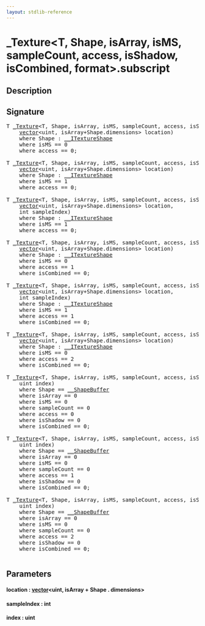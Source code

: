 ```yaml
---
layout: stdlib-reference
---
```


# \_Texture\<T, Shape, isArray, isMS, sampleCount, access, isShadow, isCombined, format\>\.subscript

## Description





## Signature 

<pre>
T <a href="/stdlib-reference/types/Texture/index" class="code_type">_Texture</a>&lt;T, Shape, isArray, isMS, sampleCount, access, isShadow, isCombined, format&gt;.<a href="/stdlib-reference/types/Texture/subscript">subscript</a>(
    <a href="/stdlib-reference/types/vector/index" class="code_type">vector</a>&lt;<span class="code_keyword">uint</span>, isArray+Shape.dimensions&gt; <span class='code_param'>location</span>)
    <span class='code_keyword'>where</span> Shape : <a href="/stdlib-reference/interfaces/ITextureShape/index" class="code_type">__ITextureShape</a>
    <span class='code_keyword'>where</span> isMS == 0
    <span class='code_keyword'>where</span> access == 0;

T <a href="/stdlib-reference/types/Texture/index" class="code_type">_Texture</a>&lt;T, Shape, isArray, isMS, sampleCount, access, isShadow, isCombined, format&gt;.<a href="/stdlib-reference/types/Texture/subscript">subscript</a>(
    <a href="/stdlib-reference/types/vector/index" class="code_type">vector</a>&lt;<span class="code_keyword">uint</span>, isArray+Shape.dimensions&gt; <span class='code_param'>location</span>)
    <span class='code_keyword'>where</span> Shape : <a href="/stdlib-reference/interfaces/ITextureShape/index" class="code_type">__ITextureShape</a>
    <span class='code_keyword'>where</span> isMS == 1
    <span class='code_keyword'>where</span> access == 0;

T <a href="/stdlib-reference/types/Texture/index" class="code_type">_Texture</a>&lt;T, Shape, isArray, isMS, sampleCount, access, isShadow, isCombined, format&gt;.<a href="/stdlib-reference/types/Texture/subscript">subscript</a>(
    <a href="/stdlib-reference/types/vector/index" class="code_type">vector</a>&lt;<span class="code_keyword">uint</span>, isArray+Shape.dimensions&gt; <span class='code_param'>location</span>,
    <span class="code_keyword">int</span> <span class='code_param'>sampleIndex</span>)
    <span class='code_keyword'>where</span> Shape : <a href="/stdlib-reference/interfaces/ITextureShape/index" class="code_type">__ITextureShape</a>
    <span class='code_keyword'>where</span> isMS == 1
    <span class='code_keyword'>where</span> access == 0;

T <a href="/stdlib-reference/types/Texture/index" class="code_type">_Texture</a>&lt;T, Shape, isArray, isMS, sampleCount, access, isShadow, isCombined, format&gt;.<a href="/stdlib-reference/types/Texture/subscript">subscript</a>(
    <a href="/stdlib-reference/types/vector/index" class="code_type">vector</a>&lt;<span class="code_keyword">uint</span>, isArray+Shape.dimensions&gt; <span class='code_param'>location</span>)
    <span class='code_keyword'>where</span> Shape : <a href="/stdlib-reference/interfaces/ITextureShape/index" class="code_type">__ITextureShape</a>
    <span class='code_keyword'>where</span> isMS == 0
    <span class='code_keyword'>where</span> access == 1
    <span class='code_keyword'>where</span> isCombined == 0;

T <a href="/stdlib-reference/types/Texture/index" class="code_type">_Texture</a>&lt;T, Shape, isArray, isMS, sampleCount, access, isShadow, isCombined, format&gt;.<a href="/stdlib-reference/types/Texture/subscript">subscript</a>(
    <a href="/stdlib-reference/types/vector/index" class="code_type">vector</a>&lt;<span class="code_keyword">uint</span>, isArray+Shape.dimensions&gt; <span class='code_param'>location</span>,
    <span class="code_keyword">int</span> <span class='code_param'>sampleIndex</span>)
    <span class='code_keyword'>where</span> Shape : <a href="/stdlib-reference/interfaces/ITextureShape/index" class="code_type">__ITextureShape</a>
    <span class='code_keyword'>where</span> isMS == 1
    <span class='code_keyword'>where</span> access == 1
    <span class='code_keyword'>where</span> isCombined == 0;

T <a href="/stdlib-reference/types/Texture/index" class="code_type">_Texture</a>&lt;T, Shape, isArray, isMS, sampleCount, access, isShadow, isCombined, format&gt;.<a href="/stdlib-reference/types/Texture/subscript">subscript</a>(
    <a href="/stdlib-reference/types/vector/index" class="code_type">vector</a>&lt;<span class="code_keyword">uint</span>, isArray+Shape.dimensions&gt; <span class='code_param'>location</span>)
    <span class='code_keyword'>where</span> Shape : <a href="/stdlib-reference/interfaces/ITextureShape/index" class="code_type">__ITextureShape</a>
    <span class='code_keyword'>where</span> isMS == 0
    <span class='code_keyword'>where</span> access == 2
    <span class='code_keyword'>where</span> isCombined == 0;

T <a href="/stdlib-reference/types/Texture/index" class="code_type">_Texture</a>&lt;T, Shape, isArray, isMS, sampleCount, access, isShadow, isCombined, format&gt;.<a href="/stdlib-reference/types/Texture/subscript">subscript</a>(
    <span class="code_keyword">uint</span> <span class='code_param'>index</span>)
    <span class='code_keyword'>where</span> Shape == <a href="/stdlib-reference/types/ShapeBuffer/index" class="code_type">__ShapeBuffer</a>
    <span class='code_keyword'>where</span> isArray == 0
    <span class='code_keyword'>where</span> isMS == 0
    <span class='code_keyword'>where</span> sampleCount == 0
    <span class='code_keyword'>where</span> access == 0
    <span class='code_keyword'>where</span> isShadow == 0
    <span class='code_keyword'>where</span> isCombined == 0;

T <a href="/stdlib-reference/types/Texture/index" class="code_type">_Texture</a>&lt;T, Shape, isArray, isMS, sampleCount, access, isShadow, isCombined, format&gt;.<a href="/stdlib-reference/types/Texture/subscript">subscript</a>(
    <span class="code_keyword">uint</span> <span class='code_param'>index</span>)
    <span class='code_keyword'>where</span> Shape == <a href="/stdlib-reference/types/ShapeBuffer/index" class="code_type">__ShapeBuffer</a>
    <span class='code_keyword'>where</span> isArray == 0
    <span class='code_keyword'>where</span> isMS == 0
    <span class='code_keyword'>where</span> sampleCount == 0
    <span class='code_keyword'>where</span> access == 1
    <span class='code_keyword'>where</span> isShadow == 0
    <span class='code_keyword'>where</span> isCombined == 0;

T <a href="/stdlib-reference/types/Texture/index" class="code_type">_Texture</a>&lt;T, Shape, isArray, isMS, sampleCount, access, isShadow, isCombined, format&gt;.<a href="/stdlib-reference/types/Texture/subscript">subscript</a>(
    <span class="code_keyword">uint</span> <span class='code_param'>index</span>)
    <span class='code_keyword'>where</span> Shape == <a href="/stdlib-reference/types/ShapeBuffer/index" class="code_type">__ShapeBuffer</a>
    <span class='code_keyword'>where</span> isArray == 0
    <span class='code_keyword'>where</span> isMS == 0
    <span class='code_keyword'>where</span> sampleCount == 0
    <span class='code_keyword'>where</span> access == 2
    <span class='code_keyword'>where</span> isShadow == 0
    <span class='code_keyword'>where</span> isCombined == 0;

</pre>

## Parameters

#### location  : [vector](/stdlib-reference/types/vector/index)\<uint, isArray + Shape \. dimensions\>
#### sampleIndex  : int
#### index  : uint

